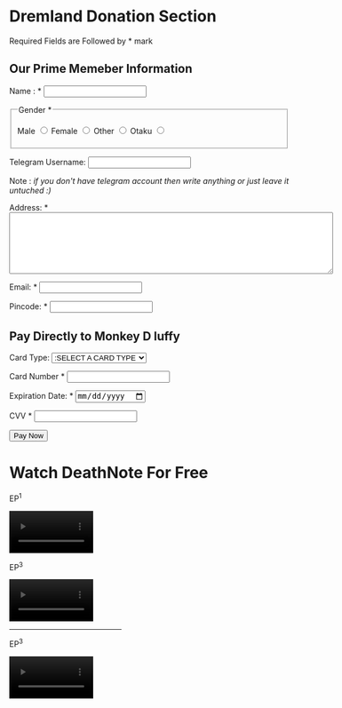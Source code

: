 <!DOCTYPE html>
<html lang="en">
<head>
    <meta charset="UTF-8">
    <meta name="viewport" content="width=device-width, initial-scale=1.0">
    <title>Donation</title>
</head>
<body>
        <form action="">
            <h1> Dremland Donation Section</h1>
            <p> Required Fields are Followed by * mark</p>
            <h2>Our Prime Memeber Information</h2>
            <p>Name : * <input type="text" name="name" required> </p>
            <fieldset>
                <legend>Gender *</legend>
            <p>
                Male <input type="radio" name="sex" id="">
                Female <input type="radio" name="sex" id="">
                Other <input type="radio" name="sex" id="">
                Otaku <input type="radio" name="sex" id="">
            </p>
        </fieldset>
            <p>Telegram Username: <input type="text" name="id" id=""> </p>
            <p> Note : <i>if you don't have telegram account then write anything or just leave it untuched :)</i></p>
        <p> Address: * <textarea name="address" id="address" cols="70" rows="7" required></textarea> </p>
        <p>Email: * <input type="email" name="email" id="email" required></p>
        <p>Pincode: * <input type="number" name="pincode" id="pincode" required></p>
        <h2>Pay Directly to Monkey D luffy</h2>
        <p>Card Type: 
            <select name="card_type" id="card_type">
            <option value="">:SELECT A CARD TYPE</option>
            <option value="visa">visa</option>
            <option value="MasterCard">MasterCard</option>
            <option value="Bitcoin">Bitcoin</option>
            <option value="rupay">rupay</option>
        </select>
        </p> 
        <P>
            Card Number * <input type="number" name="cardnumber" id="cardnumber" required>
        </P>
        <p>
            Expiration Date: * <input type="date" name="exp" id="exp" required>
        </p>
        <p>
            CVV * <input type="password" name="cvv" id="cvv" required>
        </p> 
        <input type="submit" value="Pay Now">
        </form>

</body>
</hTML>
<!DOCTYPE html>
<html lang="en">
<head>
    <meta charset="UTF-8">
    <meta name="viewport" content="width=device-width, initial-scale=1.0">
    <title>Anime Streming</title>
</head>
<body>
    <p><h1>Watch DeathNote For Free</h1></p>
    <p>EP<SUP>1</SUP></p>
    <video src="Video/Death Note/01 - Rebirth.mkv" width="30%" controls loop ></video> <p>EP<SUP>3</SUP></p><video src="Video/Death Note/03 - Dealings.mkv" width="30%" controls></video>
    <hr width="40%">
    <p>EP<SUP>3</SUP></p>
    <video src="Video/Death Note/02 - Confrontation.mkv" width="30%" controls></video>
</body>
</html>
